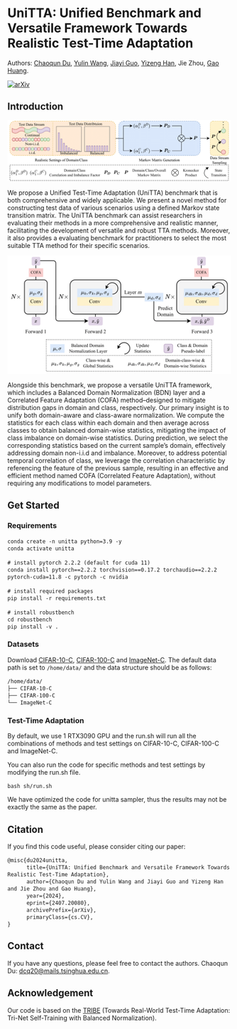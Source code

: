 # UniTTA: Unified Benchmark and Versatile Framework Towards Realistic Test-Time Adaptation

Authors: [Chaoqun Du](https://andy-du20.github.io/),
[Yulin Wang](https://www.wyl.cool/),
[Jiayi Guo](https://www.jiayiguo.net/),
[Yizeng Han](https://yizenghan.top/),
Jie Zhou,
[Gao Huang](https://www.gaohuang.net).

[![arXiv](https://img.shields.io/badge/arxiv-UniTTA-blue)](https://arxiv.org/pdf/2407.20080)

## Introduction

<p align="center">
    <img src="figures/benchmark.png"  alt="fig1" />
</p>
We propose a Unified Test-Time Adaptation (UniTTA) benchmark that is both comprehensive and widely applicable. We present a novel method for constructing test data of
various scenarios using a defined Markov state transition matrix. The UniTTA benchmark can assist researchers in evaluating their methods in a more comprehensive and realistic manner, facilitating the development of versatile and robust TTA methods. Moreover, it also provides a evaluating benchmark for practitioners to select the most suitable TTA method for their specific scenarios.

<p align="center">
    <img src="figures/framework.png"  alt="fig2" />
</p>

Alongside this benchmark, we propose a versatile UniTTA framework, which includes a Balanced Domain Normalization (BDN) layer and a Correlated Feature Adaptation (COFA) method–designed to mitigate distribution gaps in domain and class, respectively.
Our primary insight is to unify both domain-aware and class-aware normalization. We compute the statistics for each class within each domain and then average
across classes to obtain balanced domain-wise statistics, mitigating the impact of class imbalance on domain-wise statistics. During prediction, we select the corresponding statistics based on the current sample’s domain, effectively addressing domain non-i.i.d and imbalance.
Moreover, to address potential temporal correlation of class, we leverage the correlation characteristic by referencing the feature of the previous sample, resulting in an effective and efficient method named COFA (Correlated Feature Adaptation), without requiring any modifications to model parameters.

## Get Started

### Requirements

```[bash]
conda create -n unitta python=3.9 -y
conda activate unitta

# install pytorch 2.2.2 (default for cuda 11)
conda install pytorch==2.2.2 torchvision==0.17.2 torchaudio==2.2.2 pytorch-cuda=11.8 -c pytorch -c nvidia

# install required packages
pip install -r requirements.txt

# install robustbench
cd robustbench
pip install -v .
```

### Datasets

Download [CIFAR-10-C](https://zenodo.org/record/2535967#.ZDETTHZBxhF), [CIFAR-100-C](https://zenodo.org/record/3555552#.ZDES-XZBxhE) and [ImageNet-C](https://zenodo.org/record/2235448). The default data path is set to `/home/data/` and the data structure should be as follows:

```[bash]
/home/data/
├── CIFAR-10-C
├── CIFAR-100-C
└── ImageNet-C
```

### Test-Time Adaptation

By default, we use 1 RTX3090 GPU and the run.sh will run all the combinations of methods and test settings on CIFAR-10-C, CIFAR-100-C and ImageNet-C.

You can also run the code for specific methods and test settings by modifying the run.sh file.

```[bash]
bash sh/run.sh
```

We have optimized the code for unitta sampler, thus the results may not be exactly the same as the paper.

## Citation

If you find this code useful, please consider citing our paper:

```[tex]
@misc{du2024unitta,
      title={UniTTA: Unified Benchmark and Versatile Framework Towards Realistic Test-Time Adaptation},
      author={Chaoqun Du and Yulin Wang and Jiayi Guo and Yizeng Han and Jie Zhou and Gao Huang},
      year={2024},
      eprint={2407.20080},
      archivePrefix={arXiv},
      primaryClass={cs.CV},
}
```

## Contact

If you have any questions, please feel free to contact the authors. Chaoqun Du: <dcq20@mails.tsinghua.edu.cn>.

## Acknowledgement

Our code is based on the [TRIBE](https://github.com/Gorilla-Lab-SCUT/TRIBE) (Towards Real-World Test-Time Adaptation: Tri-Net Self-Training with Balanced Normalization).
